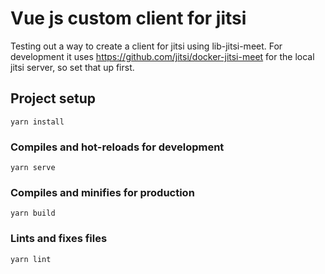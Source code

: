 # Vue js custom client for jitsi

Testing out a way to create a client for jitsi using lib-jitsi-meet. For development it uses https://github.com/jitsi/docker-jitsi-meet for the local jitsi server, so set that up first.


## Project setup
```
yarn install
```

### Compiles and hot-reloads for development
```
yarn serve
```

### Compiles and minifies for production
```
yarn build
```

### Lints and fixes files
```
yarn lint
```

